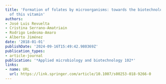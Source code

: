 ```yaml
---
title: 'Formation of folates by microorganisms: towards the biotechnological production
  of this vitamin'
authors:
- José Luis Revuelta
- Cristina Serrano-Amatriain
- Rodrigo Ledesma-Amaro
- Alberto Jiménez
date: '2018-01-01'
publishDate: '2024-09-16T15:49:42.980369Z'
publication_types:
- article-journal
publication: '*Applied microbiology and biotechnology 102*'
links:
- name: URL
  url: https://link.springer.com/article/10.1007/s00253-018-9266-0
---
```

